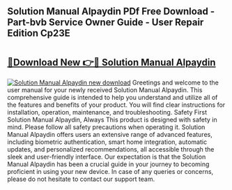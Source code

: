 ## Solution Manual Alpaydin PDf Free Download - Part-bvb Service Owner Guide - User Repair Edition Cp23E

# <h2><a href="http://bc67983.oget.top/?id=Solution+Manual+Alpaydin">🔗Download New 👉🔴 Solution Manual Alpaydin</a></h2>

[![Solution Manual Alpaydin new download](https://i.imgur.com/5g1atiW.png)](http://bc67983.oget.top/?id=Solution+Manual+Alpaydin)
Greetings and welcome to the user manual for your newly received Solution Manual Alpaydin. This comprehensive guide is intended to help you understand and utilize all of the features and benefits of your product. You will find clear instructions for installation, operation, maintenance, and troubleshooting. Safety First Solution Manual Alpaydin, Always This product is designed with safety in mind. Please follow all safety precautions when operating it. Solution Manual Alpaydin offers users an extensive range of advanced features, including biometric authentication, smart home integration, automatic updates, and personalized recommendations, all accessible through the sleek and user-friendly interface. Our expectation is that the Solution Manual Alpaydin has been a crucial guide in your journey to becoming proficient in using your new device. In case of any queries or concerns, please do not hesitate to contact our support team.
